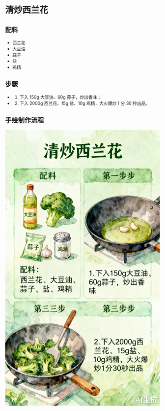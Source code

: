 # 清炒西兰花

## 配料
- 西兰花
- 大豆油
- 蒜子
- 盐
- 鸡精

## 步骤
- 1. 下入 150g 大豆油、60g 蒜子，炒出香味；
- 2. 下入 2000g 西兰花、15g 盐、10g 鸡精，大火爆炒 1 分 30 秒出品。

## 手绘制作流程

![手绘制作流程](../images/炒菜/清炒西兰花.jpg)
